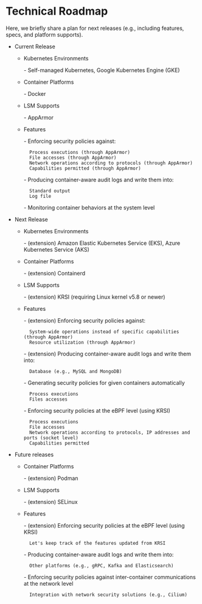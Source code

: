 # Technical Roadmap

Here, we briefly share a plan for next releases (e.g., including features, specs, and platform supports).

- Current Release

    - Kubernetes Environments
    
        \- Self-managed Kubernetes, Google Kubernetes Engine (GKE)
    
    - Container Platforms
    
        \- Docker
        
    - LSM Supports
    
        \- AppArmor

    - Features
    
        \- Enforcing security policies against:

            Process executions (through AppArmor)  
            File accesses (through AppArmor)  
            Network operations according to protocols (through AppArmor)  
            Capabilities permitted (through AppArmor)

        \- Producing container-aware audit logs and write them into:
        
            Standard output  
            Log file

        \- Monitoring container behaviors at the system level

- Next Release

    - Kubernetes Environments
    
        \- (extension) Amazon Elastic Kubernetes Service (EKS), Azure Kubernetes Service (AKS)
    
    - Container Platforms
    
        \- (extension) Containerd
        
    - LSM Supports
    
        \- (extension) KRSI (requiring Linux kernel v5.8 or newer)

    - Features
    
        \- (extension) Enforcing security policies against:
        
            System-wide operations instead of specific capabilities (through AppArmor)  
            Resource utilization (through AppArmor)

        \- (extension) Producing container-aware audit logs and write them into:
        
            Database (e.g., MySQL and MongoDB)

        \- Generating security policies for given containers automatically
        
            Process executions  
            Files accesses

        \- Enforcing security policies at the eBPF level (using KRSI)

            Process executions  
            File accesses  
            Network operations according to protocols, IP addresses and ports (socket level)  
            Capabilities permitted

- Future releases

    - Container Platforms
    
        \- (extension) Podman
        
    - LSM Supports
    
        \- (extension) SELinux

    - Features
    
        \- (extension) Enforcing security policies at the eBPF level (using KRSI)
        
            Let's keep track of the features updated from KRSI

        \- Producing container-aware audit logs and write them into:
        
            Other platforms (e.g., gRPC, Kafka and Elasticsearch)
    
        \- Enforcing security policies against inter-container communications at the network level
        
            Integration with network security solutions (e.g., Cilium)
